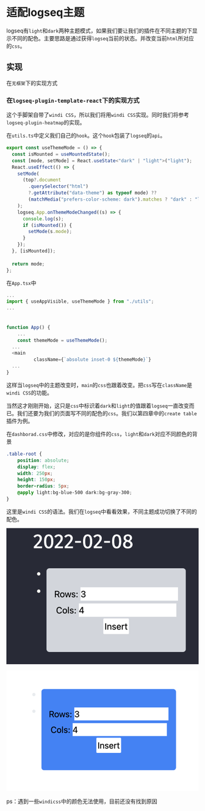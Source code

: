# 适配logseq主题

logseq有`light`和`dark`两种主题模式，如果我们要让我们的插件在不同主题的下显示不同的配色。主要思路是通过获得`logseq`当前的状态。并改变当前`html`所对应的`css`。

## 实现

在`无框架`下的实现方式

### 在`logseq-plugin-template-react`下的实现方式

这个手脚架自带了`windi CSS`，所以我们将用`windi CSS`实现。同时我们将参考`logseq-plugin-heatmap`的实现。

在`utils.ts`中定义我们自己的`hook`。这个`hook`包装了`logseq`的`api`。

```typescript
export const useThemeMode = () => {
  const isMounted = useMountedState();
  const [mode, setMode] = React.useState<"dark" | "light">("light");
  React.useEffect(() => {
    setMode(
      (top?.document
        .querySelector("html")
        ?.getAttribute("data-theme") as typeof mode) ??
        (matchMedia("prefers-color-scheme: dark").matches ? "dark" : "light")
    );
    logseq.App.onThemeModeChanged((s) => {
      console.log(s);
      if (isMounted()) {
        setMode(s.mode);
      }
    });
  }, [isMounted]);

  return mode;
};
```

在`App.tsx`中

```typescript
...
import { useAppVisible, useThemeMode } from "./utils";
...


function App() {
	...
	const themeMode = useThemeMode();
  ...
  <main
          className={`absolute inset-0 ${themeMode}`}
  ...
}
```

这样当`logseq`中的主题改变时，`main`的`css`也跟着改变。把`css`写在`className`是`windi CSS`的功能。

当然这才刚刚开始，这只是`css`中标识着`dark`和`light`的值跟着`logseq`一直改变而已。我们还要为我们的页面写不同的配色的`css`。我们以第四章中的`create table`插件为例。

在`dashborad.css`中修改，对应的是你组件的`css`，`light`和`dark`对应不同颜色的背景

```css
.table-root {
    position: absolute;
    display: flex;
    width: 250px;
    height: 150px;
    border-radius: 5px;
    @apply light:bg-blue-500 dark:bg-gray-300;
}
```

这里是`windi CSS`的语法。我们在`logseq`中看看效果，不同主题成功切换了不同的配色。

![logse为dark时](../.gitbook/assets/26.png)

![logseq为light时](../.gitbook/assets/27.png)

ps：遇到一些`windicss`中的颜色无法使用，目前还没有找到原因
